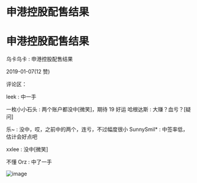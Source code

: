 # 申港控股配售结果

# 申港控股配售结果

乌卡乌卡 : 申港控股配售结果

2019-01-07(12 赞)

评论区：

leek : 中一手

一枚小小石头 : 两个账户都没中[微笑]，期待 19 好运 哈根达斯 : 大赚？血亏？[疑问]

乐~ : 没中，哎，之前中的两个，连亏，不过幅度很小 SunnySmil* : 中签率低，估计会好点吧

xxlee : 没中[微笑]

不懂 Orz : 中了一手

![image](img/Image_322.png)
